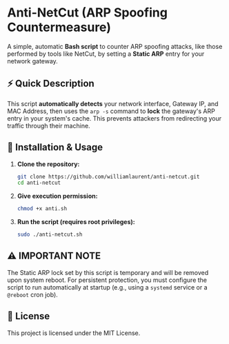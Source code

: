 # Anti-NetCut (ARP Spoofing Countermeasure)

A simple, automatic **Bash script** to counter ARP spoofing attacks, like those performed by tools like NetCut, by setting a **Static ARP** entry for your network gateway.

## ⚡ Quick Description
This script **automatically detects** your network interface, Gateway IP, and MAC Address, then uses the `arp -s` command to **lock** the gateway's ARP entry in your system's cache. This prevents attackers from redirecting your traffic through their machine.

## 🚀 Installation & Usage

1. **Clone the repository:**
   ```bash
   git clone https://github.com/williamlaurent/anti-netcut.git
   cd anti-netcut
   ```
2. **Give execution permission:**
   ```bash
   chmod +x anti.sh
   ```
3. **Run the script (requires root privileges):**
   ```bash
   sudo ./anti-netcut.sh
   ```

## ⚠️ IMPORTANT NOTE 
The Static ARP lock set by this script is temporary and will be removed upon system reboot.
For persistent protection, you must configure the script to run automatically at startup (e.g., using a `systemd` service or a `@reboot` cron job).

## 📄 License
This project is licensed under the MIT License.
